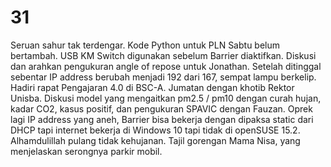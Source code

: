 # 31
Seruan sahur tak terdengar. Kode Python untuk PLN Sabtu belum bertambah. USB KM Switch digunakan sebelum Barrier diaktifkan. Diskusi dan arahkan pengukuran angle of repose untuk Jonathan. Setelah ditinggal sebentar IP address berubah menjadi 192 dari 167, sempat lampu berkelip. Hadiri rapat Pengajaran 4.0 di BSC-A. Jumatan dengan khotib Rektor Unisba. Diskusi model yang mengaitkan pm2.5 / pm10 dengan curah hujan, kadar CO2, kasus positif, dan pengukuran SPAVIC dengan Fauzan. Oprek lagi IP address yang aneh, Barrier bisa bekerja dengan dipaksa static dari DHCP tapi internet bekerja di Windows 10 tapi tidak di openSUSE 15.2. Alhamdulillah pulang tidak kehujanan. Tajil gorengan Mama Nisa, yang menjelaskan serongnya parkir mobil.

